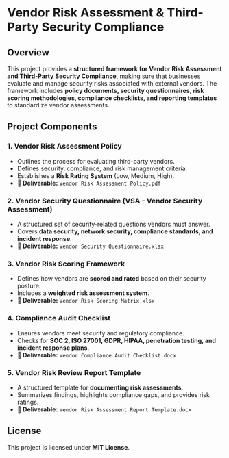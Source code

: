 # Vendor Risk Assessment & Third-Party Security Compliance

## Overview
This project provides a **structured framework for Vendor Risk Assessment and Third-Party Security Compliance**, making sure that businesses evaluate and manage security risks associated with external vendors. The framework includes **policy documents, security questionnaires, risk scoring methodologies, compliance checklists, and reporting templates** to standardize vendor assessments.

## Project Components

### 1. Vendor Risk Assessment Policy
- Outlines the process for evaluating third-party vendors.
- Defines security, compliance, and risk management criteria.
- Establishes a **Risk Rating System** (Low, Medium, High).
- **📂 Deliverable:** `Vendor Risk Assessment Policy.pdf`

### 2. Vendor Security Questionnaire (VSA - Vendor Security Assessment)
- A structured set of security-related questions vendors must answer.
- Covers **data security, network security, compliance standards, and incident response**.
- **📂 Deliverable:** `Vendor Security Questionnaire.xlsx`

### 3. Vendor Risk Scoring Framework
- Defines how vendors are **scored and rated** based on their security posture.
- Includes a **weighted risk assessment system**.
- **📂 Deliverable:** `Vendor Risk Scoring Matrix.xlsx`

### 4. Compliance Audit Checklist
- Ensures vendors meet security and regulatory compliance.
- Checks for **SOC 2, ISO 27001, GDPR, HIPAA, penetration testing, and incident response plans**.
- **📂 Deliverable:** `Vendor Compliance Audit Checklist.docx`

### 5. Vendor Risk Review Report Template
- A structured template for **documenting risk assessments**.
- Summarizes findings, highlights compliance gaps, and provides risk ratings.
- **📂 Deliverable:** `Vendor Risk Assessment Report Template.docx`



## License
This project is licensed under **MIT License**.
